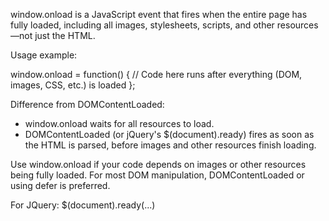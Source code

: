 window.onload is a JavaScript event that fires when the entire page has fully loaded, including all images, stylesheets, scripts, and other resources—not just the HTML.

Usage example:

window.onload = function() {
// Code here runs after everything (DOM, images, CSS, etc.) is loaded
};

Difference from DOMContentLoaded:

- window.onload waits for all resources to load.
- DOMContentLoaded (or jQuery's $(document).ready) fires as soon as the HTML is parsed, before images and other resources finish loading.

Use window.onload if your code depends on images or other resources being fully loaded.
For most DOM manipulation, DOMContentLoaded or using defer is preferred.

For JQuery:
$(document).ready(...)
